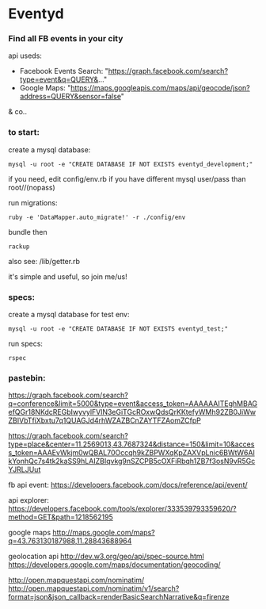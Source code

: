 # Eventyd
### Find all FB events in your city

api useds:

- Facebook Events Search: "https://graph.facebook.com/search?type=event&q=QUERY&..."
- Google Maps: "https://maps.googleapis.com/maps/api/geocode/json?address=QUERY&sensor=false"

& co..

### to start:

create a mysql database:

    mysql -u root -e "CREATE DATABASE IF NOT EXISTS eventyd_development;"


if you need, edit config/env.rb if you have different mysql user/pass than root//(nopass)


run migrations:

    ruby -e 'DataMapper.auto_migrate!' -r ./config/env


bundle then

    rackup

also see: /lib/getter.rb


it's simple and useful, so join me/us!


### specs: 

create a mysql database for test env:

    mysql -u root -e "CREATE DATABASE IF NOT EXISTS eventyd_test;"

run specs:

    rspec



### pastebin:



https://graph.facebook.com/search?q=conference&limit=5000&type=event&access_token=AAAAAAITEghMBAGefQGr18NKdcREGbIwyvylFVlN3eGiTGcROxwQdsQrKKtefyWMh92ZB0JiWwZBIVbTfiXbxtu7q1QUAGJd4rhWZAZBCnZAYTFZAomZCfpP

https://graph.facebook.com/search?type=place&center=11.2569013,43.7687324&distance=150&limit=10&access_token=AAAEvWkjm0wQBAL70Occqh9kZBPWXqKpZAXVpLnic6BWtW6AlkYonhQc7s4tk2kaSS9hLAIZBIqvkg9nSZCPB5cOXFiRbqh1ZB7f3osN9vR5GcYJRLJUut

fb api
event: https://developers.facebook.com/docs/reference/api/event/

api explorer: https://developers.facebook.com/tools/explorer/333539793359620/?method=GET&path=1218562195

google maps
http://maps.google.com/maps?q=43.763130187988,11.28843688964

geolocation api
http://dev.w3.org/geo/api/spec-source.html
https://developers.google.com/maps/documentation/geocoding/

http://open.mapquestapi.com/nominatim/
http://open.mapquestapi.com/nominatim/v1/search?format=json&json_callback=renderBasicSearchNarrative&q=firenze